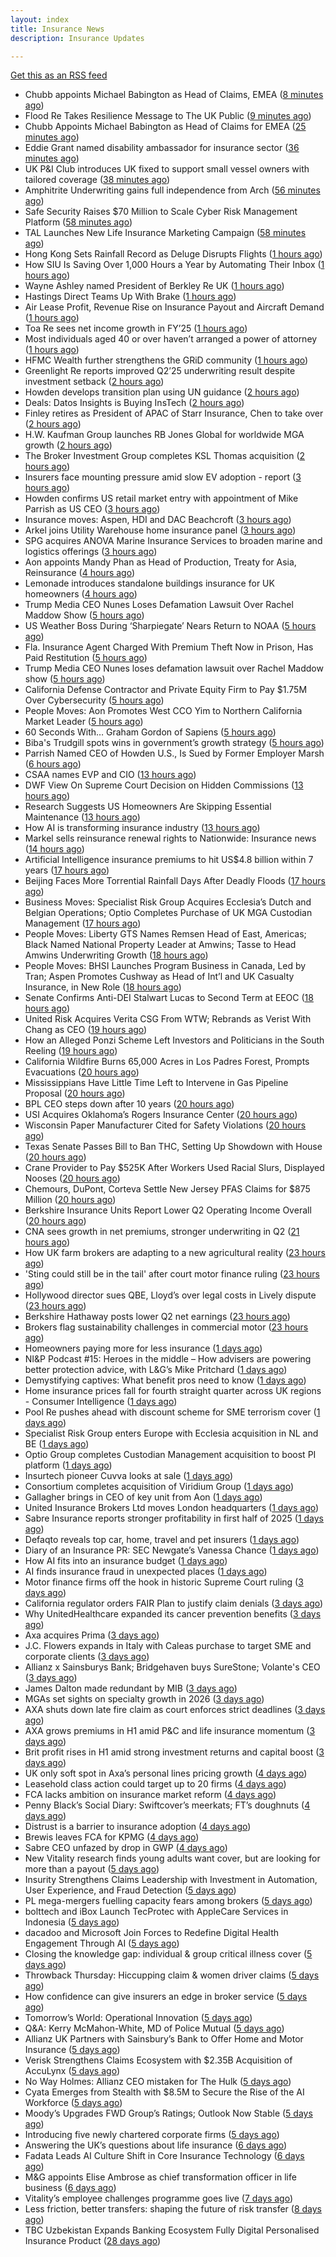 ```yaml
---
layout: index
title: Insurance News
description: Insurance Updates

---
```


[Get this as an RSS feed](/insurance.rss)

<!-- news_marker starts -->
- Chubb appoints Michael Babington as Head of Claims, EMEA ([8 minutes ago](https://www.reinsurancene.ws/chubb-appoints-michael-babington-as-head-of-claims-emea/))
- Flood Re Takes Resilience Message to The UK Public ([9 minutes ago](https://insurance-edge.net/2025/08/05/flood-re-takes-resilience-message-to-the-uk-public/))
- Chubb Appoints Michael Babington as Head of Claims for EMEA ([25 minutes ago](https://www.insurtechinsights.com/chubb-appoints-michael-babington-as-head-of-claims-for-emea/))
- Eddie Grant named disability ambassador for insurance sector ([36 minutes ago](https://www.insurancebusinessmag.com/uk/news/breaking-news/eddie-grant-named-disability-ambassador-for-insurance-sector-545003.aspx))
- UK P&I Club introduces UK fixed to support small vessel owners with tailored coverage ([38 minutes ago](https://www.reinsurancene.ws/uk-pi-club-introduces-uk-fixed-to-support-small-vessel-owners-with-tailored-coverage/))
- Amphitrite Underwriting gains full independence from Arch ([56 minutes ago](https://www.insurancebusinessmag.com/uk/news/breaking-news/amphitrite-underwriting-gains-full-independence-from-arch-545002.aspx))
- Safe Security Raises $70 Million to Scale Cyber Risk Management Platform ([58 minutes ago](https://www.insurtechinsights.com/safe-security-raises-70-million-to-scale-cyber-risk-management-platform/))
- TAL Launches New Life Insurance Marketing Campaign ([58 minutes ago](https://insurance-edge.net/2025/08/05/tal-launches-new-life-insurance-marketing-campaign/))
- Hong Kong Sets Rainfall Record as Deluge Disrupts Flights ([1 hours ago](https://www.insurancejournal.com/news/international/2025/08/05/834536.htm))
- How SIU Is Saving Over 1,000 Hours a Year by Automating Their Inbox ([1 hours ago](https://www.insurancejournal.com/blogs/expert-insured/2025/08/05/833695.htm))
- Wayne Ashley named President of Berkley Re UK ([1 hours ago](https://www.reinsurancene.ws/wayne-ashley-named-president-of-berkley-re-uk/))
- Hastings Direct Teams Up With Brake ([1 hours ago](https://insurance-edge.net/2025/08/05/hastings-direct-teams-up-with-brake/))
- Air Lease Profit, Revenue Rise on Insurance Payout and Aircraft Demand ([1 hours ago](https://www.insurancejournal.com/news/international/2025/08/05/834523.htm))
- Toa Re sees net income growth in FY’25 ([1 hours ago](https://www.reinsurancene.ws/toa-re-sees-net-income-growth-in-fy25/))
- Most individuals aged 40 or over haven’t arranged a power of attorney ([1 hours ago](https://ifamagazine.com/most-individuals-aged-40-or-over-havent-arranged-a-power-of-attorney/))
- HFMC Wealth further strengthens the GRiD community ([1 hours ago](https://ifamagazine.com/hfmc-wealth-further-strengthens-the-grid-community/))
- Greenlight Re reports improved Q2’25 underwriting result despite investment setback ([2 hours ago](https://www.reinsurancene.ws/greenlight-re-reports-improved-q225-underwriting-result-despite-investment-setback/))
- Howden develops transition plan using UN guidance ([2 hours ago](https://www.postonline.co.uk/broker/7958296/howden-develops-transition-plan-using-un-guidance))
- Deals: Datos Insights is Buying InsTech ([2 hours ago](https://insurance-edge.net/2025/08/05/deals-datos-insights-is-buying-instech/))
- Finley retires as President of APAC of Starr Insurance, Chen to take over ([2 hours ago](https://www.reinsurancene.ws/finley-retires-as-president-of-apac-of-starr-insurance-chen-to-take-over/))
- H.W. Kaufman Group launches RB Jones Global for worldwide MGA growth ([2 hours ago](https://www.insurancebusinessmag.com/uk/news/breaking-news/h-w--kaufman-group-launches-rb-jones-global-for-worldwide-mga-growth-544988.aspx))
- The Broker Investment Group completes KSL Thomas acquisition ([2 hours ago](https://www.insurancebusinessmag.com/uk/news/breaking-news/the-broker-investment-group-completes-ksl-thomas-acquisition-544987.aspx))
- Insurers face mounting pressure amid slow EV adoption - report ([3 hours ago](https://www.insurancebusinessmag.com/uk/news/auto-motor/insurers-face-mounting-pressure-amid-slow-ev-adoption--report-544985.aspx))
- Howden confirms US retail market entry with appointment of Mike Parrish as US CEO ([3 hours ago](https://www.reinsurancene.ws/howden-confirms-us-retail-market-entry-with-appointment-of-mike-parrish-as-us-ceo/))
- Insurance moves: Aspen, HDI and DAC Beachcroft ([3 hours ago](https://www.insurancebusinessmag.com/uk/news/breaking-news/insurance-moves-aspen-hdi-and-dac-beachcroft-544984.aspx))
- Arkel joins Utility Warehouse home insurance panel ([3 hours ago](https://www.insurancebusinessmag.com/uk/news/breaking-news/arkel-joins-utility-warehouse-home-insurance-panel-544983.aspx))
- SPG acquires ANOVA Marine Insurance Services to broaden marine and logistics offerings ([3 hours ago](https://www.reinsurancene.ws/spg-acquires-anova-marine-insurance-services-to-broaden-marine-and-logistics-offerings/))
- Aon appoints Mandy Phan as Head of Production, Treaty for Asia, Reinsurance ([4 hours ago](https://www.reinsurancene.ws/aon-appoints-mandy-phan-as-head-of-production-treaty-for-asia-reinsurance/))
- Lemonade introduces standalone buildings insurance for UK homeowners ([4 hours ago](https://www.reinsurancene.ws/lemonade-introduces-standalone-buildings-insurance-for-uk-homeowners/))
- Trump Media CEO Nunes Loses Defamation Lawsuit Over Rachel Maddow Show ([5 hours ago](https://www.insurancejournal.com/news/national/2025/08/05/834509.htm))
- US Weather Boss During ‘Sharpiegate’ Nears Return to NOAA ([5 hours ago](https://www.insurancejournal.com/news/national/2025/08/05/834513.htm))
- Fla. Insurance Agent Charged With Premium Theft Now in Prison, Has Paid Restitution ([5 hours ago](https://www.insurancejournal.com/news/southeast/2025/08/05/834502.htm))
- Trump Media CEO Nunes loses defamation lawsuit over Rachel Maddow show ([5 hours ago](https://www.insurancejournal.com/news/east/2025/08/05/834520.htm))
- California Defense Contractor and Private Equity Firm to Pay $1.75M Over Cybersecurity ([5 hours ago](https://www.insurancejournal.com/news/west/2025/08/05/834485.htm))
- People Moves: Aon Promotes West CCO Yim to Northern California Market Leader ([5 hours ago](https://www.insurancejournal.com/news/west/2025/08/05/833590.htm))
- 60 Seconds With… Graham Gordon of Sapiens ([5 hours ago](https://www.postonline.co.uk/people/7957970/60-seconds-with%E2%80%A6-graham-gordon-of-sapiens))
- Biba's Trudgill spots wins in government’s growth strategy ([5 hours ago](https://www.postonline.co.uk/regulation/7958302/bibas-trudgill-spots-wins-in-government%E2%80%99s-growth-strategy))
- Parrish Named CEO of Howden U.S., Is Sued by Former Employer Marsh ([6 hours ago](https://www.insurancejournal.com/news/national/2025/08/05/834496.htm))
- CSAA names EVP and CIO ([13 hours ago](https://www.dig-in.com/news/csaa-names-evp-and-cio))
- DWF View On Supreme Court Decision on Hidden Commissions ([13 hours ago](https://insurance-edge.net/2025/08/04/dwf-view-on-supreme-court-decision-on-hidden-commissions/))
- Research Suggests US Homeowners Are Skipping Essential Maintenance ([13 hours ago](https://insurance-edge.net/2025/08/04/research-suggests-us-homeowners-are-skipping-essential-maintenance/))
- How AI is transforming insurance industry ([13 hours ago](https://www.dig-in.com/opinion/how-ai-is-transforming-insurance-industry))
- Markel sells reinsurance renewal rights to Nationwide: Insurance news ([14 hours ago](https://www.dig-in.com/news/markel-sells-reinsurance-renewals-nationwide-insurance-news))
- Artificial Intelligence insurance premiums to hit US$4.8 billion within 7 years ([17 hours ago](https://www.insurancebusinessmag.com/uk/news/technology/artificial-intelligence-insurance-premiums-to-hit-us4-8-billion-within-7-years-544943.aspx))
- Beijing Faces More Torrential Rainfall Days After Deadly Floods ([17 hours ago](https://www.insurancejournal.com/news/international/2025/08/04/834402.htm))
- Business Moves: Specialist Risk Group Acquires Ecclesia’s Dutch and Belgian Operations; Optio Completes Purchase of UK MGA Custodian Management ([17 hours ago](https://www.insurancejournal.com/news/international/2025/08/04/834477.htm))
- People Moves: Liberty GTS Names Remsen Head of East, Americas; Black Named National Property Leader at Amwins; Tasse to Head Amwins Underwriting Growth ([18 hours ago](https://www.insurancejournal.com/news/national/2025/08/04/834465.htm))
- People Moves: BHSI Launches Program Business in Canada, Led by Tran; Aspen Promotes Cushway as Head of Int’l and UK Casualty Insurance, in New Role ([18 hours ago](https://www.insurancejournal.com/news/international/2025/08/04/834461.htm))
- Senate Confirms Anti-DEI Stalwart Lucas to Second Term at EEOC ([18 hours ago](https://www.insurancejournal.com/news/national/2025/08/04/834456.htm))
- United Risk Acquires Verita CSG From WTW; Rebrands as Verist With Chang as CEO ([19 hours ago](https://www.insurancejournal.com/news/national/2025/08/04/834448.htm))
- How an Alleged Ponzi Scheme Left Investors and Politicians in the South Reeling ([19 hours ago](https://www.insurancejournal.com/news/southeast/2025/08/04/834442.htm))
- California Wildfire Burns 65,000 Acres in Los Padres Forest, Prompts Evacuations ([20 hours ago](https://www.insurancejournal.com/news/west/2025/08/04/834440.htm))
- Mississippians Have Little Time Left to Intervene in Gas Pipeline Proposal ([20 hours ago](https://www.insurancejournal.com/news/southeast/2025/08/04/834438.htm))
- BPL CEO steps down after 10 years ([20 hours ago](https://www.postonline.co.uk/broker/7958312/bpl-ceo-steps-down-after-10-years))
- USI Acquires Oklahoma’s Rogers Insurance Center ([20 hours ago](https://www.insurancejournal.com/news/southcentral/2025/08/04/834433.htm))
- Wisconsin Paper Manufacturer Cited for Safety Violations ([20 hours ago](https://www.insurancejournal.com/news/midwest/2025/08/04/834428.htm))
- Texas Senate Passes Bill to Ban THC, Setting Up Showdown with House ([20 hours ago](https://www.insurancejournal.com/news/southcentral/2025/08/04/834424.htm))
- Crane Provider to Pay $525K After Workers Used Racial Slurs, Displayed Nooses ([20 hours ago](https://www.insurancejournal.com/news/southcentral/2025/08/04/834416.htm))
- Chemours, DuPont, Corteva Settle New Jersey PFAS Claims for $875 Million ([20 hours ago](https://www.insurancejournal.com/news/east/2025/08/04/834417.htm))
- Berkshire Insurance Units Report Lower Q2 Operating Income Overall ([20 hours ago](https://www.insurancejournal.com/news/national/2025/08/04/834411.htm))
- CNA sees growth in net premiums, stronger underwriting in Q2 ([21 hours ago](https://www.insurancebusinessmag.com/uk/news/breaking-news/cna-sees-growth-in-net-premiums-stronger-underwriting-in-q2-544917.aspx))
- How UK farm brokers are adapting to a new agricultural reality ([23 hours ago](https://www.insurancebusinessmag.com/uk/news/breaking-news/how-uk-farm-brokers-are-adapting-to-a-new-agricultural-reality-544898.aspx))
- 'Sting could still be in the tail' after court motor finance ruling ([23 hours ago](https://www.postonline.co.uk/news/7958304/sting-could-still-be-in-the-tail-after-court-motor-finance-ruling))
- Hollywood director sues QBE, Lloyd’s over legal costs in Lively dispute ([23 hours ago](https://www.insurancebusinessmag.com/uk/news/breaking-news/hollywood-director-sues-qbe-lloyds-over-legal-costs-in-lively-dispute-544892.aspx))
- Berkshire Hathaway posts lower Q2 net earnings ([23 hours ago](https://www.insurancebusinessmag.com/uk/news/breaking-news/berkshire-hathaway-posts-lower-q2-net-earnings-544886.aspx))
- Brokers flag sustainability challenges in commercial motor ([23 hours ago](https://www.postonline.co.uk/broker/7958303/brokers-flag-sustainability-challenges-in-commercial-motor))
- Homeowners paying more for less insurance ([1 days ago](https://www.dig-in.com/news/home-insurance-premiums-up-9-coverage-trails))
- NI&P Podcast #15: Heroes in the middle – How advisers are powering better protection advice, with L&G’s Mike Pritchard ([1 days ago](https://ifamagazine.com/nip-podcast-15-heroes-in-the-middle-how-advisers-are-powering-better-protection-advice-with-lgs-mike-pritchard/))
- Demystifying captives: What benefit pros need to know ([1 days ago](https://www.dig-in.com/advisers/opinion/demystifying-captives-what-benefit-pros-need-to-know))
- Home insurance prices fall for fourth straight quarter across UK regions - Consumer Intelligence ([1 days ago](https://www.insurancebusinessmag.com/uk/news/property-insurance/home-insurance-prices-fall-for-fourth-straight-quarter-across-uk-regions--consumer-intelligence-544877.aspx))
- Pool Re pushes ahead with discount scheme for SME terrorism cover ([1 days ago](https://www.postonline.co.uk/commercial/7958285/pool-re-pushes-ahead-with-discount-scheme-for-sme-terrorism-cover))
- Specialist Risk Group enters Europe with Ecclesia acquisition in NL and BE ([1 days ago](https://www.insurancebusinessmag.com/uk/news/mergers-acquisitions/specialist-risk-group-enters-europe-with-ecclesia-acquisition-in-nl-and-be-544876.aspx))
- Optio Group completes Custodian Management acquisition to boost PI platform ([1 days ago](https://www.insurancebusinessmag.com/uk/news/mergers-acquisitions/optio-group-completes-custodian-management-acquisition-to-boost-pi-platform-544875.aspx))
- Insurtech pioneer Cuvva looks at sale ([1 days ago](https://www.insurancebusinessmag.com/uk/news/technology/insurtech-pioneer-cuvva-looks-at-sale-544863.aspx))
- Consortium completes acquisition of Viridium Group ([1 days ago](https://www.insurancebusinessmag.com/uk/news/life-insurance/consortium-completes-acquisition-of-viridium-group-544862.aspx))
- Gallagher brings in CEO of key unit from Aon ([1 days ago](https://www.insurancebusinessmag.com/uk/news/breaking-news/gallagher-brings-in-ceo-of-key-unit-from-aon-544860.aspx))
- United Insurance Brokers Ltd moves London headquarters ([1 days ago](https://www.insurancebusinessmag.com/uk/news/breaking-news/united-insurance-brokers-ltd-moves-london-headquarters-544859.aspx))
- Sabre Insurance reports stronger profitability in first half of 2025 ([1 days ago](https://www.insurancebusinessmag.com/uk/news/breaking-news/sabre-insurance-reports-stronger-profitability-in-first-half-of-2025-544858.aspx))
- Defaqto reveals top car, home, travel and pet insurers ([1 days ago](https://www.postonline.co.uk/personal/7958274/defaqto-reveals-top-car-home-travel-and-pet-insurers))
- Diary of an Insurance PR: SEC Newgate’s Vanessa Chance ([1 days ago](https://www.postonline.co.uk/people/7957848/diary-of-an-insurance-pr-sec-newgate%E2%80%99s-vanessa-chance))
- How AI fits into an insurance budget ([1 days ago](https://www.dig-in.com/list/how-ai-fits-into-an-insurance-budget))
- AI finds insurance fraud in unexpected places ([1 days ago](https://www.dig-in.com/news/ai-finds-insurance-fraud-in-unexpected-places))
- Motor finance firms off the hook in historic Supreme Court ruling ([3 days ago](https://www.postonline.co.uk/news/7958301/motor-finance-firms-off-the-hook-in-historic-supreme-court-ruling))
- California regulator orders FAIR Plan to justify claim denials ([3 days ago](https://www.dig-in.com/news/regulator-orders-fair-plan-to-justify-claim-denials))
- Why UnitedHealthcare expanded its cancer prevention benefits ([3 days ago](https://www.dig-in.com/news/unitedhealth-is-expanding-their-cancer-care-coverage))
- Axa acquires Prima ([3 days ago](https://www.postonline.co.uk/personal/7958298/axa-acquires-prima))
- J.C. Flowers expands in Italy with Caleas purchase to target SME and corporate clients ([3 days ago](https://www.insurancebusinessmag.com/uk/news/mergers-acquisitions/j-c--flowers-expands-in-italy-with-caleas-purchase-to-target-sme-and-corporate-clients-544746.aspx))
- Allianz x Sainsburys Bank; Bridgehaven buys SureStone; Volante's CEO ([3 days ago](https://www.postonline.co.uk/news/7958277/allianz-x-sainsburys-bank-bridgehaven-buys-surestone-volantes-ceo))
- James Dalton made redundant by MIB ([3 days ago](https://www.postonline.co.uk/news/7958287/james-dalton-made-redundant-by-mib))
- MGAs set sights on specialty growth in 2026 ([3 days ago](https://www.insurancebusinessmag.com/uk/news/breaking-news/mgas-set-sights-on-specialty-growth-in-2026-544736.aspx))
- AXA shuts down late fire claim as court enforces strict deadlines ([3 days ago](https://www.insurancebusinessmag.com/uk/news/property-insurance/axa-shuts-down-late-fire-claim-as-court-enforces-strict-deadlines-544735.aspx))
- AXA grows premiums in H1 amid P&C and life insurance momentum ([3 days ago](https://www.insurancebusinessmag.com/uk/news/breaking-news/axa-grows-premiums-in-h1-amid-pandc-and-life-insurance-momentum-544700.aspx))
- Brit profit rises in H1 amid strong investment returns and capital boost ([3 days ago](https://www.insurancebusinessmag.com/uk/news/breaking-news/brit-profit-rises-in-h1-amid-strong-investment-returns-and-capital-boost-544717.aspx))
- UK only soft spot in Axa’s personal lines pricing growth ([4 days ago](https://www.postonline.co.uk/news/7958294/uk-only-soft-spot-in-axa%E2%80%99s-personal-lines-pricing-growth))
- Leasehold class action could target up to 20 firms ([4 days ago](https://www.postonline.co.uk/news/7958278/leasehold-class-action-could-target-up-to-20-firms))
- FCA lacks ambition on insurance market reform ([4 days ago](https://www.postonline.co.uk/regulation/7958245/fca-lacks-ambition-on-insurance-market-reform))
- Penny Black’s Social Diary: Swiftcover’s meerkats; FT’s doughnuts ([4 days ago](https://www.postonline.co.uk/people/7958038/penny-black%E2%80%99s-social-diary-swiftcover%E2%80%99s-meerkats-ft%E2%80%99s-doughnuts))
- Distrust is a barrier to insurance adoption ([4 days ago](https://www.dig-in.com/opinion/distrust-is-a-barrier-to-insurance-adoption))
- Brewis leaves FCA for KPMG ([4 days ago](https://www.postonline.co.uk/news/7958288/brewis-leaves-fca-for-kpmg))
- Sabre CEO unfazed by drop in GWP ([4 days ago](https://www.postonline.co.uk/news/7958286/sabre-ceo-unfazed-by-drop-in-gwp))
- New Vitality research finds young adults want cover, but are looking for more than a payout ([5 days ago](https://ifamagazine.com/new-vitality-research-finds-young-adults-want-cover-but-are-looking-for-more-than-a-payout/))
- Insurity Strengthens Claims Leadership with Investment in Automation, User Experience, and Fraud Detection ([5 days ago](https://www.insurtechinsights.com/insurity-strengthens-claims-leadership-with-investment-in-automation-user-experience-and-fraud-detection/))
- PL mega-mergers fuelling capacity fears among brokers ([5 days ago](https://www.postonline.co.uk/broker/7958268/pl-mega-mergers-fuelling-capacity-fears-among-brokers))
- bolttech and iBox Launch TecProtec with AppleCare Services in Indonesia ([5 days ago](https://www.insurtechinsights.com/bolttech-and-ibox-launch-tecprotec-with-applecare-services-in-indonesia/))
- dacadoo and Microsoft Join Forces to Redefine Digital Health Engagement Through AI ([5 days ago](https://www.insurtechinsights.com/dacadoo-and-microsoft-join-forces-to-redefine-digital-health-engagement-through-ai/))
- Closing the knowledge gap: individual & group critical illness cover ([5 days ago](https://ifamagazine.com/closing-the-knowledge-gap-individual-group-critical-illness-cover/))
- Throwback Thursday: Hiccupping claim & women driver claims ([5 days ago](https://www.postonline.co.uk/personal/7956737/throwback-thursday-hiccupping-claim-women-driver-claims))
- How confidence can give insurers an edge in broker service ([5 days ago](https://www.postonline.co.uk/commercial/7958281/how-confidence-can-give-insurers-an-edge-in-broker-service))
- Tomorrow’s World: Operational Innovation ([5 days ago](https://www.postonline.co.uk/personal/7958049/tomorrow%E2%80%99s-world-operational-innovation))
- Q&A: Kerry McMahon-White, MD of Police Mutual ([5 days ago](https://www.postonline.co.uk/personal/7957854/qa-kerry-mcmahon-white-md-of-police-mutual))
- Allianz UK Partners with Sainsbury’s Bank to Offer Home and Motor Insurance ([5 days ago](https://www.insurtechinsights.com/allianz-uk-partners-with-sainsburys-bank-to-offer-home-and-motor-insurance/))
- Verisk Strengthens Claims Ecosystem with $2.35B Acquisition of AccuLynx ([5 days ago](https://www.insurtechinsights.com/verisk-strengthens-claims-ecosystem-with-2-35b-acquisition-of-acculynx/))
- No Way Holmes: Allianz CEO mistaken for The Hulk ([5 days ago](https://www.postonline.co.uk/news/7958276/no-way-holmes-allianz-ceo-mistaken-for-the-hulk))
- Cyata Emerges from Stealth with $8.5M to Secure the Rise of the AI Workforce ([5 days ago](https://www.insurtechinsights.com/cyata-emerges-from-stealth-with-8-5m-to-secure-the-rise-of-the-ai-workforce/))
- Moody’s Upgrades FWD Group’s Ratings; Outlook Now Stable ([5 days ago](https://www.insurtechinsights.com/moodys-upgrades-fwd-groups-ratings-outlook-now-stable/))
- Introducing five newly chartered corporate firms ([5 days ago](https://ifamagazine.com/introducing-five-newly-chartered-corporate-firms/))
- Answering the UK’s questions about life insurance ([6 days ago](https://ifamagazine.com/answering-the-uks-questions-about-life-insurance/))
- Fadata Leads AI Culture Shift in Core Insurance Technology ([6 days ago](https://www.insurtechinsights.com/fadata-leads-ai-culture-shift-in-core-insurance-technology/))
- M&G appoints Elise Ambrose as chief transformation officer in life business ([6 days ago](https://ifamagazine.com/mg-appoints-elise-ambrose-as-chief-transformation-officer-in-life-business/))
- Vitality’s employee challenges programme goes live ([7 days ago](https://ifamagazine.com/vitalitys-employee-challenges-programme-goes-live/))
- Less friction, better transfers: shaping the future of risk transfer ([8 days ago](https://ifamagazine.com/less-friction-better-transfers-shaping-the-future-of-risk-transfer/))
- TBC Uzbekistan Expands Banking Ecosystem Fully Digital Personalised Insurance Product ([28 days ago](https://thefintechtimes.com/tbc-uzbekistan-launches-fully-digital-personalised-insurance-product/))

<!-- news_marker ends -->